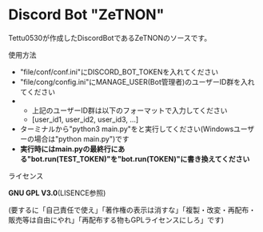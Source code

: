 # Discord Bot "ZeTNON"

Tettu0530が作成したDiscordBotであるZeTNONのソースです。

使用方法

- "file/conf/conf.ini"にDISCORD_BOT_TOKENを入れてください
- "file/cong/config.ini"にMANAGE_USER(Bot管理者)のユーザーID群を入れてください
- - 上記のユーザーID群は以下のフォーマットで入力してください
  - [user_id1, user_id2, user_id3, ...]
- ターミナルから"python3 main.py"をと実行してください(Windowsユーザーの場合は"python main.py")です
- **実行時にはmain.pyの最終行にある"bot.run(TEST_TOKEN)"を"bot.run(TOKEN)"に書き換えてください**

ライセンス

**GNU GPL V3.0**(LISENCE参照)

(要するに「自己責任で使え」「著作権の表示は消すな」「複製・改変・再配布・販売等は自由にやれ」「再配布する物もGPLライセンスにしろ」です)
